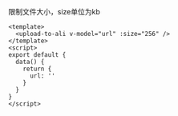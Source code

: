 限制文件大小，size单位为kb

```vue
<template>
  <upload-to-ali v-model="url" :size="256" />
</template>
<script>
export default {
  data() {
    return {
      url: ''
    }
  }
}
</script>
```
